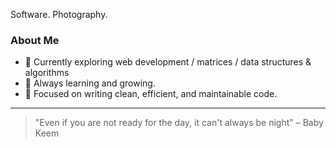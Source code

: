 Software. Photography.

### About Me

- 🚀 Currently exploring web development / matrices / data structures & algorithms
- 🌱 Always learning and growing.
- 🎯 Focused on writing clean, efficient, and maintainable code.

---

> "Even if you are not ready for the day, it can't always be night" – Baby Keem
